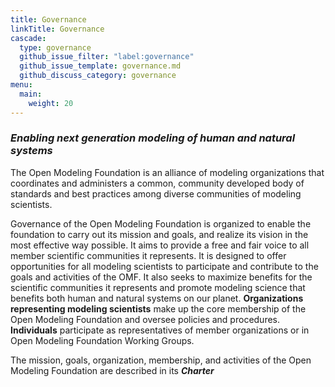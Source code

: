 ```yaml
---
title: Governance
linkTitle: Governance
cascade:
  type: governance
  github_issue_filter: "label:governance"
  github_issue_template: governance.md
  github_discuss_category: governance
menu:
  main:
    weight: 20
---
```


### *Enabling next generation modeling of human and natural systems*
The Open Modeling Foundation is an alliance of modeling organizations that coordinates and administers a common, community developed body of standards and best practices among diverse communities of modeling scientists. 

Governance of the Open Modeling Foundation is organized to enable the foundation to carry out its mission and goals, and realize its vision in the most effective way possible. It aims to provide a free and fair voice to all member scientific communities it represents. It is designed to offer opportunities for all modeling scientists to participate and contribute to the goals and activities of the OMF. It also seeks to maximize benefits for the scientific communities it represents and promote modeling science that benefits both human and natural systems on our planet. **Organizations representing modeling scientists** make up the core membership of the Open Modeling Foundation and oversee policies and procedures. **Individuals** participate as representatives of member organizations or in Open Modeling Foundation Working Groups. 

The mission, goals, organization, membership, and activities of the Open Modeling Foundation are described in its ***Charter***
